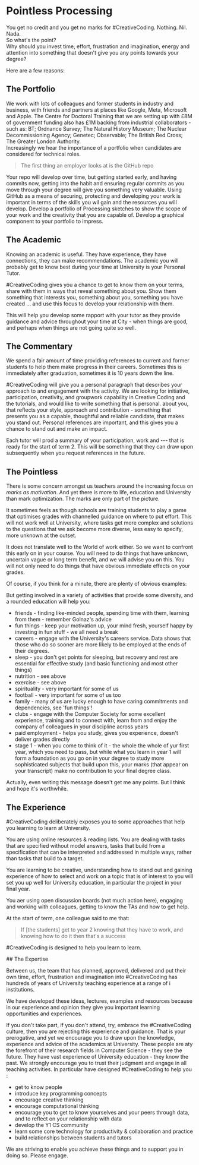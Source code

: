 # Pointless Processing

You get no credit and you get no marks for #CreativeCoding. Nothing. Nil. Nada. <br/>
So what's the point?<br/>
Why should you invest time, effort, frustration and imagination, energy and attention into something that doesn't give you any points towards your degree?

Here are a few reasons:

## The Portfolio

We work with lots of colleagues and former students in industry and business, with friends and partners at places like Google, Meta, Microsoft and Apple. The Centre for Doctoral Training that we are setting up with £8M of government funding also has £1M backing from industrial collaborators - such as: BT; Ordnance Survey; The Natural History Museum; The Nuclear Decommissioning Agency; Genetec; Observable; The British Red Cross; The Greater London Authority.  
Increasingly we hear the importance of a portfolio when candidates are considered for technical roles.

<blockquote>The first thing an employer looks at is the GitHub repo</blockquote>

Your repo will develop over time, but getting started early, and having commits now, getting into the habit and ensuring regular commits as you move through your degree will give you something very valuable.
Using GitHub as a means of securing, protecting and developing your work is important in terms of the skills you wil gain and the resources you will develop. Develop a portfolio of Processing sketches to show the scope of your work and the creativity that you are capable of. Develop a graphical component to your portfolio to impress.

## The Academic

Knowing an academic is useful. They have experience, they have connections, they can make recommendations.
The academic you will probably get to know best during your time at University is your Personal Tutor.

#CreativeCoding gives you a chance to get to know them on your terms, share with them in ways that reveal something about you. Show them something that interests you, something about you, something you have created ... and use this focus to develop your relationship with them.

This will help you develop some rapport with your tutor as they provide guidance and advice throughout your time at City - when things are good, and perhaps when things are not going quite so well.

## The Commentary

We spend a fair amount of time providing references to current and former students to help them make progress in their careers. Sometimes this is immediately after graduation, sometimes it is 10 years down the line.

#CreativeCoding will give you a personal paragraph that describes your approach to and engagement with the activity. We are looking for initiative, participation, creativity, and groupwork capability in Creative Coding and the tutorials, and would like to write something that is personal. about you, that reflects your style, approach and contribution - something that presents you as a capable, thoughtful and reliable candidate, that makes you stand out.
Personal references are important, and this gives you a chance to stand out and make an impact.

Each tutor will prod a summary of your participation, work and --- that is ready for the start of term 2. This will be something that they can draw upon subsequently when you request references in the future.

## The Pointless

There is some concern amongst us teachers around the increasing focus on _marks as motivation_. And yet there is more to life, education and University than mark optimization. The marks are only part of the picture.

It sometimes feels as though schools are training students to play a game that optimises grades with channelled guidance on where to put effort. This will not work well at University, where tasks get more complex and solutions to the questions that we ask become more diverse, less easy to specify, more unknown at the outset.

It does not translate well to the World of work either. So we want to confront this early on in your course. You will need to do things that have unknown, uncertain vague or long term benefit, and we will advise you on this. You will not only need to do things that have obvious immediate effects on your grades.

Of course, if you think for a minute, there are plenty of obvious examples:

But getting involved in a variety of activities that provide some diversity, and a rounded education will help you:

- friends - finding like-minded people, spending time with them, learning from them - remember Golnaz's advice
- fun things - keep your motivation up, your mind fresh, yourself happy by investing in fun stuff - we all need a break
- careers - engage with the University's careers service. Data shows that those who do so sooner are more likely to be employed at the ends of their degrees.
- sleep - you don't get points for sleeping, but recovery and rest are essential for effective study (and basic functioning and most other things)
- nutrition - see above
- exercise - see above
- spirituality - very important for some of us
- football - very important for some of us too
- family - many of us are lucky enough to have caring commitments and dependencies, see 'fun things'!
- clubs - engage with the Computer Society for some excellent experience, training and to connect with, learn from and enjoy the company of colleagues in your discipline across years
- paid employment - helps you study, gives you experience, doesn't deliver grades directly
- stage 1 - when you come to think of it - the whole the whole of yur first year, which you need to pass, but while what you learn in year 1 will form a foundation as you go on in your degree to study more sophisticated subjects that build upon this, your marks (that appear on your transcript) make no contribution to your final degree class.

Actually, even writing this message doesn't get me any points.
But I think and hope it's worthwhile.

## The Experience

#CreativeCoding deliberately exposes you to some approaches that help you learning to learn at University.

You are using online resources &amp; reading lists.
You are dealing with tasks that are specified without model answers, tasks that build from a specification that can be interpreted and addressed in multiple ways, rather than tasks that build to a target.

You are learning to be creative, understanding how to stand out and gaining experience of how to select and work on a topic that is of interest to you will set you up well for University education, in particular the project in your final year.

You aer using open discussion boards (not much action here), engaging and working with colleagues, getting to know the TAs and how to get help.

At the start of term, one colleague said to me that:

<blockquote>If [the students] get to year 2 knowing that they have to work, and knowing how to do it then that's a success</blockquote>

#CreativeCoding is designed to help you learn to learn.

## The Expertise

Between us, the team that has planned, approved, delivered and put their own time, effort, frustration and imagination into #CreativeCoding has hundreds of years of University teaching experience at a range of i institutions.

We have developed these ideas, lectures, examples and resources because in our experience and opinion they give you important learning opportunities and experiences.

If you don't take part, if you don't attend, try, embrace the #CreativeCoding culture, then you are rejecting this experience and guidance. That is your prerogative, and yet we encourage you to draw upon the knowledge, experience and advice of the academics at University. These people are aty the forefront of their research fields in Computer Science - they see the future. They have vast experience of University education - they know the past. We strongly encourage you to trust their judgment and engage in all teaching activities. In particular have designed #CreativeCoding to help you :

- get to know people
- introduce key programming concepts
- encourage creative thinking
- encourage computational thinking
- encourage you to get to know yourselves and your peers through data, and to reflect on your relationship with data
- develop the Y1 CS community
- learn some core technology for productivity & collaboration and practice
- build relationships between students and tutors

We are striving to enable you achieve these things and to support you in doing so.
Please engage.
